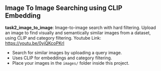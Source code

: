 ## Image To Image Searching using CLIP Embedding 

**task2_image_to_image**: Image-to-image search with hard filtering. Upload an image to find visually and semantically similar images from a dataset, using CLIP and category filtering.
Youtube Link: https://youtu.be/0yiQKcoPKrI

- Search for similar images by uploading a query image.
- Uses CLIP for embeddings and category filtering.
- Place your images in the `images/` folder inside this project.
